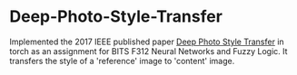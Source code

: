 # Deep-Photo-Style-Transfer

 Implemented the 2017 IEEE published paper [Deep Photo Style Transfer](https://arxiv.org/pdf/1703.07511.pdf) in torch as an assignment for BITS F312 Neural Networks and Fuzzy Logic. It transfers the style of a 'reference' image to 'content' image.
